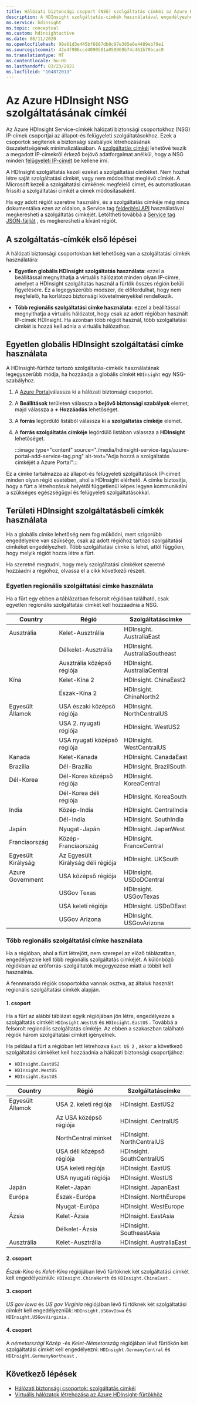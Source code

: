```yaml
---
title: Hálózati biztonsági csoport (NSG) szolgáltatás címkéi az Azure HDInsight
description: A HDInsight szolgáltatás-címkék használatával engedélyezheti a fürtre irányuló bejövő forgalmat az állapot-és felügyeleti szolgáltatások csomópontjairól anélkül, hogy IP-címeket kellene hozzáadnia a NSG.
ms.service: hdinsight
ms.topic: conceptual
ms.custom: hdinsightactive
ms.date: 08/11/2020
ms.openlocfilehash: 99a61d3e445bf6887db0c97e365e6e4489eb79e1
ms.sourcegitcommit: 42e4f986ccd4090581a059969b74c461b70bcac0
ms.translationtype: MT
ms.contentlocale: hu-HU
ms.lasthandoff: 03/23/2021
ms.locfileid: "104872013"
---
```

# <a name="nsg-service-tags-for-azure-hdinsight"></a>Az Azure HDInsight NSG szolgáltatásának címkéi

Az Azure HDInsight Service-címkék hálózati biztonsági csoportokhoz (NSG) IP-címek csoportjai az állapot-és felügyeleti szolgáltatásokhoz. Ezek a csoportok segítenek a biztonsági szabályok létrehozásának összetettségének minimalizálásában. A [szolgáltatás címkéi](../virtual-network/network-security-groups-overview.md#service-tags) lehetővé teszik a megadott IP-címekről érkező bejövő adatforgalmat anélkül, hogy a NSG minden [felügyeleti IP-címét](hdinsight-management-ip-addresses.md) be kellene írni.

A HDInsight szolgáltatás kezeli ezeket a szolgáltatási címkéket. Nem hozhat létre saját szolgáltatási címkét, vagy nem módosíthat meglévő címkét. A Microsoft kezeli a szolgáltatási címkének megfelelő címet, és automatikusan frissíti a szolgáltatási címkét a címek módosításaként.

Ha egy adott régiót szeretne használni, és a szolgáltatás címkéje még nincs dokumentálva ezen az oldalon, a Service tag [felderítési API](../virtual-network/service-tags-overview.md#use-the-service-tag-discovery-api-public-preview) használatával megkeresheti a szolgáltatás címkéjét. Letöltheti továbbá a [Service tag JSON-fájlját](../virtual-network/service-tags-overview.md#discover-service-tags-by-using-downloadable-json-files) , és megkeresheti a kívánt régiót.

## <a name="get-started-with-service-tags"></a>A szolgáltatás-címkék első lépései

A hálózati biztonsági csoportokban két lehetőség van a szolgáltatási címkék használatára:

- **Egyetlen globális HDInsight szolgáltatás használata**: ezzel a beállítással megnyithatja a virtuális hálózatot minden olyan IP-címre, amelyet a HDInsight szolgáltatás használ a fürtök összes régión belüli figyelésére. Ez a legegyszerűbb módszer, de előfordulhat, hogy nem megfelelő, ha korlátozó biztonsági követelményekkel rendelkezik.

- **Több regionális szolgáltatási címke használata**: ezzel a beállítással megnyithatja a virtuális hálózatot, hogy csak az adott régióban használt IP-címek HDInsight. Ha azonban több régiót használ, több szolgáltatási címkét is hozzá kell adnia a virtuális hálózathoz.

## <a name="use-a-single-global-hdinsight-service-tag"></a>Egyetlen globális HDInsight szolgáltatási címke használata

A HDInsight-fürthöz tartozó szolgáltatás-címkék használatának legegyszerűbb módja, ha hozzáadja a globális címkét `HDInsight` egy NSG-szabályhoz.

1. A [Azure Portal](https://portal.azure.com/)válassza ki a hálózati biztonsági csoportot.

1. A **Beállítások** területen válassza a **bejövő biztonsági szabályok** elemet, majd válassza a **+ Hozzáadás** lehetőséget.

1. A **forrás** legördülő listából válassza ki a **szolgáltatás címkéje** elemet.

1. A **forrás szolgáltatás címkéje** legördülő listában válassza a **HDInsight** lehetőséget.

    :::image type="content" source="./media/hdinsight-service-tags/azure-portal-add-service-tag.png" alt-text="Adja hozzá a szolgáltatás címkéjét a Azure Portal":::

Ez a címke tartalmazza az állapot-és felügyeleti szolgáltatások IP-címeit minden olyan régió esetében, ahol a HDInsight elérhető. A címke biztosítja, hogy a fürt a létrehozásuk helyétől függetlenül képes legyen kommunikálni a szükséges egészségügyi és felügyeleti szolgáltatásokkal.

## <a name="use-regional-hdinsight-service-tags"></a>Területi HDInsight szolgáltatásbeli címkék használata

Ha a globális címke lehetőség nem fog működni, mert szigorúbb engedélyekre van szüksége, csak az adott régióhoz tartozó szolgáltatási címkéket engedélyezheti. Több szolgáltatási címke is lehet, attól függően, hogy melyik régiót hozza létre a fürt.

Ha szeretné megtudni, hogy mely szolgáltatási címkéket szeretné hozzáadni a régióhoz, olvassa el a cikk következő részeit.

### <a name="use-a-single-regional-service-tag"></a>Egyetlen regionális szolgáltatási címke használata

Ha a fürt egy ebben a táblázatban felsorolt régióban található, csak egyetlen regionális szolgáltatási címkét kell hozzáadnia a NSG.

| Country | Régió | Szolgáltatáscímke |
| ---- | ---- | ---- |
| Ausztrália | Kelet-Ausztrália | HDInsight. AustraliaEast |
| &nbsp; | Délkelet-Ausztrália | HDInsight. AustraliaSoutheast |
| &nbsp; | Ausztrália középső régiója | HDInsight. AustraliaCentral |
| Kína | Kelet-Kína 2 | HDInsight. ChinaEast2 |
| &nbsp; | Észak-Kína 2 | HDInsight. ChinaNorth2 |
| Egyesült Államok | USA északi középső régiója | HDInsight. NorthCentralUS |
| &nbsp; | USA 2. nyugati régiója | HDInsight. WestUS2 |
| &nbsp; | USA nyugati középső régiója | HDInsight. WestCentralUS |
| Kanada | Kelet-Kanada | HDInsight. CanadaEast |
| Brazília | Dél-Brazília | HDInsight. BrazilSouth |
| Dél-Korea | Dél-Korea középső régiója | HDInsight. KoreaCentral |
| &nbsp; | Dél-Korea déli régiója | HDInsight. KoreaSouth |
| India | Közép-India | HDInsight. CentralIndia |
| &nbsp; | Dél-India | HDInsight. SouthIndia |
| Japán | Nyugat-Japán | HDInsight. JapanWest |
| Franciaország | Közép-Franciaország| HDInsight. FranceCentral |
| Egyesült Királyság | Az Egyesült Királyság déli régiója | HDInsight. UKSouth |
| Azure Government | USA középső régiója | HDInsight. USDoDCentral |
| &nbsp; | USGov Texas | HDInsight. USGovTexas |
| &nbsp; | USA keleti régiója | HDInsight. USDoDEast |
| &nbsp; | USGov Arizona | HDInsight. USGovArizona |

### <a name="use-multiple-regional-service-tags"></a>Több regionális szolgáltatási címke használata

Ha a régióban, ahol a fürt létrejött, nem szerepel az előző táblázatban, engedélyeznie kell több regionális szolgáltatás címkéjét. A különböző régiókban az erőforrás-szolgáltatók megegyezése miatt a többit kell használnia.

A fennmaradó régiók csoportokba vannak osztva, az általuk használt regionális szolgáltatási címkék alapján.

#### <a name="group-1"></a>1. csoport

Ha a fürt az alábbi táblázat egyik régiójában jön létre, engedélyezze a szolgáltatás címkéit `HDInsight.WestUS` és `HDInsight.EastUS` . Továbbá a felsorolt regionális szolgáltatás címkéje. Az ebben a szakaszban található régiók három szolgáltatási címkét igényelnek.

Ha például a fürt a régióban lett létrehozva `East US 2` , akkor a következő szolgáltatási címkéket kell hozzáadnia a hálózati biztonsági csoportjához:

- `HDInsight.EastUS2`
- `HDInsight.WestUS`
- `HDInsight.EastUS`

| Country | Régió | Szolgáltatáscímke |
| ---- | ---- | ---- |
| Egyesült Államok | USA 2. keleti régiója | HDInsight. EastUS2 |
| &nbsp; | Az USA középső régiója | HDInsight. CentralUS |
| &nbsp; | NorthCentral minket | HDInsight. NorthCentralUS |
| &nbsp; | USA déli középső régiója | HDInsight. SouthCentralUS |
| &nbsp; | USA keleti régiója | HDInsight. EastUS |
| &nbsp; | USA nyugati régiója | HDInsight. WestUS |
| Japán | Kelet-Japán | HDInsight. JapanEast |
| Európa | Észak-Európa | HDInsight. NorthEurope |
| &nbsp; | Nyugat-Európa| HDInsight. WestEurope |
| Ázsia | Kelet-Ázsia | HDInsight. EastAsia |
| &nbsp; | Délkelet-Ázsia | HDInsight. SoutheastAsia |
| Ausztrália | Kelet-Ausztrália | HDInsight. AustraliaEast |

#### <a name="group-2"></a>2. csoport

*Észak-Kína* és *Kelet-Kína* régiójában lévő fürtöknek két szolgáltatási címkét kell engedélyezniük: `HDInsight.ChinaNorth` és `HDInsight.ChinaEast` .

#### <a name="group-3"></a>3. csoport

*US gov Iowa* és *US gov Virginia* régiójában lévő fürtöknek két szolgáltatási címkét kell engedélyezniük: `HDInsight.USGovIowa` és `HDInsight.USGovVirginia` .

#### <a name="group-4"></a>4. csoport

A *németországi Közép* -és *Kelet-Németország* régiójában lévő fürtökön két szolgáltatási címkét kell engedélyezni: `HDInsight.GermanyCentral` és `HDInsight.GermanyNortheast` .

## <a name="next-steps"></a>Következő lépések

- [Hálózati biztonsági csoportok: szolgáltatás címkéi](../virtual-network/network-security-groups-overview.md#security-rules)
- [Virtuális hálózatok létrehozása az Azure HDInsight-fürtökhöz](hdinsight-create-virtual-network.md)